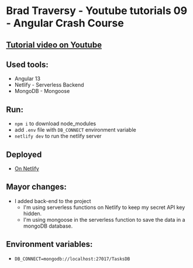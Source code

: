 # Brad Traversy - Youtube tutorials 09 - Angular Crash Course

## [Tutorial video on Youtube](https://youtu.be/3dHNOWTI7H8)

## Used tools:

- Angular 13
- Netlify - Serverless Backend
- MongoDB - Mongoose

## Run:

- `npm i` to download node_modules
- add `.env` file with `DB_CONNECT` environment variable
- `netlify dev` to run the netlify server

## Deployed

- [On Netlify](https://gabriels-brad-traversy-angular-crash.netlify.app/)

## Mayor changes:

- I added back-end to the project
  - I'm using serverless functions on Netlify to keep my secret API key hidden.
  - I'm using mongoose in the serverless function to save the data in a mongoDB database.

## Environment variables:

- `DB_CONNECT=mongodb://localhost:27017/TasksDB`
